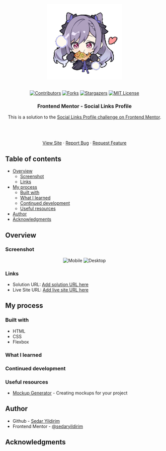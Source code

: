 
<!-- UPDATE ALL LINKS WITH PROJECT SPECIFIC URLS  -->
<!-- UPDATE SS AND LOGO -->
<!-- UPDATE TITLES -->
<!-- PROJECT LOGO -->
<br />
<div align="center">
    <img src="./assets/resources/imgs/200w.gif" alt="Logo">
  </a>
  <br />
  <br />

[![Contributors][contributors-shield]][contributors-url]
[![Forks][forks-shield]][forks-url]
[![Stargazers][stars-shield]][stars-url]
[![MIT License][license-shield]][license-url]

<h3 align="center">Frontend Mentor - Social Links Profile</h3>


This is a solution to the [Social Links Profile challenge on Frontend Mentor](https://www.frontendmentor.io/challenges/social-links-profile-UG32l9m6dQ).

  <p align="center">   
<br />
    <br />
    <br />
    <a href="https://sedaryildirim.github.io/social-links-profile-main/">View Site</a>
    ·
    <a href="https://github.com/sedaryildirim/social-links-profile-main/issues">Report Bug</a>
    ·
    <a href="https://github.com/sedaryildirim/social-links-profile-main/issues">Request Feature</a>
  </p>
</div>


## Table of contents

- [Overview](#overview)
  - [Screenshot](#screenshot)
  - [Links](#links)
- [My process](#my-process)
  - [Built with](#built-with)
  - [What I learned](#what-i-learned)
  - [Continued development](#continued-development)
  - [Useful resources](#useful-resources)
- [Author](#author)
- [Acknowledgments](#acknowledgments)


## Overview

### Screenshot

<div align="center">

![Mobile](/imgs/mobile.png)
![Desktop](/imgs/desktop.png)
</div>

### Links

- Solution URL: [Add solution URL here](https://github.com/sedaryildirim/social-links-profile-main)
- Live Site URL: [Add live site URL here](https://sedaryildirim.github.io/social-links-profile-main/)

## My process

### Built with

- HTML
- CSS
- Flexbox

### What I learned



### Continued development



### Useful resources

- [Mockup Generator](https://mockuphone.com/) - Creating mockups for your project

## Author

- Github - [Sedar Yildirim](https://github.com/sedaryildirim)
- Frontend Mentor - [@sedaryildirim](https://www.frontendmentor.io/profile/sedaryildirim)

## Acknowledgments



<!-- MARKDOWN LINKS & IMAGES -->
<!-- https://www.markdownguide.org/basic-syntax/#reference-style-links -->
[contributors-shield]: https://img.shields.io/github/contributors/sedaryildirim/social-links-profile-main.svg?style=for-the-badge
[contributors-url]: https://github.com/sedaryildirim/social-links-profile-main/graphs/contributors
[forks-shield]: https://img.shields.io/github/forks/sedaryildirim/social-links-profile-main.svg?style=for-the-badge
[forks-url]: https://github.com/sedaryildirim/social-links-profile-main/network/members
[stars-shield]: https://img.shields.io/github/stars/sedaryildirim/social-links-profile-main.svg?style=for-the-badge
[stars-url]: https://github.com/sedaryildirim/social-links-profile-main/stargazers
[license-shield]: https://img.shields.io/github/license/sedaryildirim/social-links-profile-main.svg?style=for-the-badge
[license-url]: https://github.com/sedaryildirim/social-links-profile-main/blob/main/LICENSE.txt
[product-screenshot]: imgs/screenshot.png
